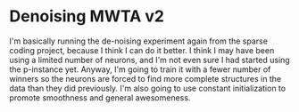 # Denoising MWTA v2

I'm basically running the de-noising experiment again from the sparse coding project, because I think I can do it better.  I think I may have been using a limited number of neurons, and I'm not even sure I had started using the p-instance yet.  Anyway, I'm going to train it with a fewer number of winners so the neurons are forced to find more complete structures in the data than they did previously.  I'm also going to use constant initialization to promote smoothness and general awesomeness.